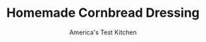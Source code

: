 ---
layout: ../../layouts/MarkdownPostLayout.astro
title: Homemade Cornbread Dressing
author: America's Test Kitchen
pubDate: 2023-03-15
description: "Most dressing recipes start with store-bought cornbread or a mix: Dont do it! Making your own cornbread is worth the trouble."
image_url: https://res.cloudinary.com/hksqkdlah/image/upload/ar_1:1,c_fill,dpr_2.0,f_auto,fl_lossy.progressive.strip_profile,g_faces:auto,q_auto:low,w_344/33471_sfs-homemade-cornbread-dressing-14
tags: ["Side Dishes","Southern","American","Make Ahead","Casseroles","Quick Breads","Thanksgiving"]
calories: 7195
protein: 21
carbohydrates: 44
fats: 
fiber: 2
ingredients: ["2 2/3 cups, milk","1/2 cup, vegetable oil","4 , large eggs","2 cups, cornmeal (see note)","2 cups, all-purpose flour","4 teaspoons, baking powder","1 teaspoon, salt","1 1/2 pounds, bulk pork sausage","2 , onions, chopped fine","3 , celery ribs, chopped fine","6 tablespoons, unsalted butter","4 , garlic cloves, minced","1 teaspoon, dried sage","1 teaspoon, dried thyme","3 1/2 cups, low-sodium chicken broth","1 cup, half-and-half","4 , large eggs","1/2 teaspoon, salt","1/8 teaspoon, cayenne pepper"]
serves: 12
time: "3¼ hours, plus 2¾ hours cooling"
instructions: ["PREPARE CORNBREAD Adjust oven racks to upper-middle and lower-middle positions and heat oven to 375 degrees. Grease and flour 13- by 9-inch baking pan. Whisk milk, oil, and eggs in bowl; set aside. Combine cornmeal, flour, baking powder, and salt in large bowl. Add milk mixture, whisking until smooth. Pour batter into prepared pan and bake on lower-middle rack until golden and toothpick inserted in center comes out clean, about 30 minutes. Cool in pan on wire rack, about 2 hours. (Cornbread can be prepared up to 2 days in advance.)","DRY CORNBREAD Heat oven to 250 degrees. Cut cornbread into 1-inch squares. Divide cornbread between two rimmed baking sheets and bake until dry, 50 to 60 minutes, switching and rotating baking sheets halfway through baking. Cool cornbread completely on sheets, about 30 minutes.","SAUTE AROMATICS Cook sausage in large nonstick skillet over medium-high heat until no longer pink, about 5 minutes. Transfer sausage to paper towel-lined plate and pour off all but 2 tablespoons fat from pan. Add onions, celery, and 2 tablespoons butter to fat in pan and cook until softened, about 5 minutes. Add garlic, sage, and thyme and cook until fragrant, about 30 seconds. Stir in broth, remove from heat, and let cool 5 minutes.","SOAK CORNBREAD Whisk half-and-half, eggs, salt, and cayenne in large bowl. Slowly whisk in warm broth mixture until incorporated. Fold in dried cornbread and reserved sausage and let sit, tossing occasionally, until saturated, about 20 minutes.","BAKE DRESSING Heat oven to 375 degrees. Grease 13- by 9-inch baking pan. Transfer soaked cornbread to prepared pan. Melt remaining butter and drizzle evenly over top. Bake on upper-middle rack until surface is golden brown and crisp, 30 to 40 minutes. Let cool 15 minutes. Serve."]
nutrition: ["501 mg Potassium","439 mg Phosphorus","240 mg Calcium","3 mg Iron","37 mg Magnesium","770 mg Sodium","2 mg Zinc","37 g Fat","6 mg Niacin (B3)","16 g Monounsaturated","5 g Polyunsaturated","2 mg Vitamin C","2 µg Vitamin D","191 mg Cholesterol","12 g Saturated","2 g Fiber","79 µg Folic acid","42 µg Folate (food)","5 g Sugars","6 µg Vitamin K","224 g Water","44 g Carbs","176 µg Folate equivalent (total)","21 g Protein","3 mg Vitamin E","1 µg Vitamin B12","167 µg Vitamin A","599 kcal Energy","7195 calories"]
notes: "The baked cornbread can be left in its pan up to two days before making the stuffing. Instead of oven-drying in step 2, stale the cubed cornbread overnight at room temperature. Use fine or coarse cornmeal."
---